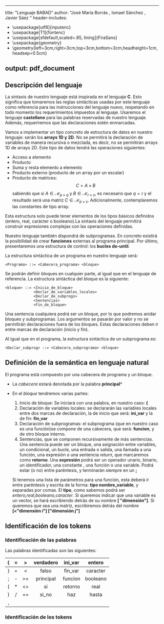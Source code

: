
---
title: "Lenguaje BABAD"
author: "José María Borrás , Ismael Sánchez , Javier Sáez "
header-includes:
  -  \usepackage[utf8]{inputenc}
  -  \usepackage[T1]{fontenc}
  -  \usepackage[sfdefault,scaled=.85, lining]{FiraSans}
  -  \usepackage{geometry}
  -  \geometry{left=3cm,right=3cm,top=3cm,bottom=3cm,headheight=1cm,headsep=0.5cm}

output:
    pdf_document
---


## Descripción del lenguaje


La sintaxis de nuestro lenguaje está inspirada en el lenguaje **C**. Esto significa que tomaremos las reglas sintácticas usadas por este lenguaje como referencia para las instrucciones del lenguaje nuevo, respetando en todo momento los requerimientos impuestos al lenguaje. Usaremos el lenguaje **castellano** para las palabras reservadas de nuestro lenguaje. Además, requeriremos que las declaraciones estén enmarcadas.

Vamos a implementar un tipo concreto de estructura de datos en nuestro lenguaje: serán los **arrays 1D y 2D**. No se permitirá la declaración de variables de manera recursiva o mezclada, es decir, no se permitirán arrays 1D de arrays 2D. Este tipo de datos tendrá las operaciones siguientes:

- Acceso a elemento
- Producto
- Suma y resta elemento a elemento
- Producto externo (producto de un array por un escalar)
- Producto de matrices: $$C = A \times B $$ sabiendo que si $A \in \mathcal M_{p\times q}$ y $B \in \mathcal M_{r\times s}$, es necesario que $q=r$ y el resultado será una matriz $C \in \mathcal M_{p\times s}$.
Adicionalmente, contemplaremos las constantes de tipo array.


Esta estructura solo puede tener elementos de los tipos básicos definidos (entero, real, carácter o booleano).La sintaxis del lenguaje permitirá construir expresiones complejas con las operaciones definidas.


Nuestro lenguaje también dispondrá de subprogramas. En concreto existirá la posibilidad de crear **funciones** externas al programa principal. Por último, presentaremos una estructura de control: los **bucles do-until**. 


La estructura sintáctica de un programa en nuestro lenguaje será:
```
<Programa> ::= <Cabecera_programa> <bloque>
```

Se podrán definir bloques en cualquier parte, al igual que en el lenguaje de referencia. La estructura sintáctica del bloque es la siguiente:
```
<bloque> ::= <Inicio_de_bloque>
             <Declar_de_variables_locales>
             <Declar_de_subprogs>
             <Sentencias>
             <Fin_de_bloque>
```

Una sentencia cualquiera podrá ser un bloque, por lo que podremos anidar bloques y subprogramas. Los argumentos se pasarán por valor y no se permitirán declaraciones fuera de los bloques. Estas declaraciones deben ir entre marcas de declaración (inicio y fin).

Al igual que en el programa, la estructura sintáctica de un subprograma es:
```
<Declar_subprog> ::= <Cabecera_subprograma> <bloque>
```


## Definición de la semántica en lenguaje natural

El programa está compuesto por una cabecera de programa y un bloque. 

- La *cabecera* estará denotada por la palabra **principal***
- En el *bloque* tendremos varias partes:

  1. Inicio de bloque: Se iniciará con una palabra, en nuestro caso: **{**
  2. Declaración de variables locales: se declararán las variables locales entre dos marcas de declaración, la de inicio que será: **ini_var** y la de fin: **fin_var**
  3. Declaración de subprogramas:  el subprograma (que en nuestro caso es una función)se compone de una cabecera, que  será: **funcion**, y de otro bloque interno. 
  4. Sentencias, que se componen recursivamente de más sentencias. Una sentencia puede ser un bloque, una asignación entre variables, un condicional, un bucle, una entrada o salida, una llamada a una función, una expresión o una sentencia *return*, que marcaremos como **retorno**.
  Una **expresión** podrá ser un operador unario, binario, un identificador, una constante , una función o una variable. Podrá estar (o no) entre paréntesis, y terminarán siempre en un **;**
  
  Si tenemos una lista de parámetros para una función, esta deberá ir entre paréntesis y escrita de la forma: **tipo nombre_variable**,  y separadas por comas.
  El **tipo**, como sabemos podrá ser *entero,real,booleano,caracter*. Si queremos indicar que una variable es un vector, se hará escribiendo detrás de su nombre **[ "dimensión"]**. Si queremos que sea una matriz, escribiremos detrás del nombre **[<"dimensión i"] ["dimensión j"]**
  

## Identificación de los tokens


### Identificación de las palabras

Las palabras identificadas son las siguientes:

| {   | =   | >      | verdadero   | ini_var   | entero     |
| :-: | :-: | :----: | :---------: | :-------: | :--------: |
| }   | +   | <      | falso       | fin_var   | caracter   |
| ;   | -   | >=     | principal   | funcion   | booleano   |
| (   | *   | <=     | si          | retorno   | real       |
| )   | /   | ==     | si_no       | haz       | hasta      |
|  ,  |     |        |             |           |            |

### Identificación de los tokens

